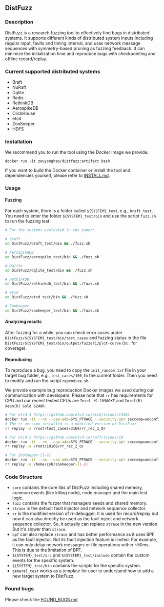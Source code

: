 ## DistFuzz

### Description

DistFuzz is a research fuzzing tool to effectively find bugs in distributed systems. It supports different kinds of distributed system inputs including regular input, faults and timing interval, and uses network message sequences with symmetry-based pruning as fuzzing feedback. It can minimize the initialization time and reproduce bugs with checkpointing and offline record/replay.

### Current supported distributed systems

* Braft
* NuRaft
* Dqlite
* Redis
* RethinkDB
* AerospikeDB
* ClickHouse
* etcd
* ZooKeeper
* HDFS

### Installation

We recommend you to run the tool using the Docker image we provide.

```
docker run -it zouyonghao/distfuzz:artifact bash
```

If you want to build the Docker container or install the tool and dependencies yourself, please refer to [INSTALL.md](INSTALL.md).

### Usage

#### Fuzzing
For each system, there is a folder called `${SYSTEM}_test`, e.g., `braft_test`. You need to enter the folder `${SYSTEM}_test/bin` and use the script `fuzz.sh` to run the fuzzing test.

```bash
# For the systems evaluated in the paper:

# braft
cd DistFuzz/braft_test/bin && ./fuzz.sh

# AerospikeDB
cd DistFuzz/aerospike_test/bin && ./fuzz.sh

# Dqlite
cd DistFuzz/dqlite_test/bin && ./fuzz.sh

# RethinkDB
cd DistFuzz/rethinkdb_test/bin && ./fuzz.sh

# etcd
cd DistFuzz/etcd_test/bin && ./fuzz.sh

# ZooKeeper
cd DistFuzz/zookeeper_test/bin && ./fuzz.sh
```

#### Analyzing results

After fuzzing for a while, you can check error cases under `DistFuzz/${SYSTEM}_test/bin/test_cases` and fuzzing status in the file `DistFuzz/${SYSTEM}_test/bin/output/fuzzer1/plot-curve` (`bc:` for coverage).

#### Reproducing

To reproduce a bug, you need to copy the `init_random.txt` file in your target bug folder, e.g., `test_cases/100`, to the current folder. Then you need to modify and run the script `reproduce.sh`.

We provide example bug reproduction Docker images we used during our communication with developers. Please note that `rr` has requirements for CPU and our recent tested CPUs are `Intel i9-10980XE` and `Intel(R) Xeon(R) Gold 6248R`.

```bash
# For etcd-1 https://github.com/etcd-io/etcd/issues/13493
docker run -it --rm --cap-add=SYS_PTRACE --security-opt seccomp=unconfined zouyonghao/etcd-13493 bash
# The rr version installed is a modified version of DistFuzz.
rr replay -a /root/test_cases/3169/rr_rec_1_0/

# For etcd-2 https://github.com/etcd-io/raft/issues/18
docker run -it --rm --cap-add=SYS_PTRACE --security-opt seccomp=unconfined zouyonghao/etcd-10166 bash
rr replay -a /root/10166/rr_rec_2_0/

# For ZooKeeper-[1-8]
docker run -it --rm --cap-add=SYS_PTRACE --security-opt seccomp=unconfined zouyonghao/distfuzz:zookeeper-rr bash
rr replay -a /home/zyh/zookeeper-[1-8]
```

### Code Structure

* `core` contains the core libs of DistFuzz including shared memory, common events (like killing node), node manager and the main test logic.
* `fuzz` contains the fuzzer that managers seeds and shared memory.
* `strace` is the default fault injector and network sequence collector.
* `rr` is the modified version of rr-debugger. It is used for record/replay but now it can also directly be used as the fault inject and network sequence collector. So, it actually can replace `strace` in the new version. But it's slower than `strace`.
* `bpf` can also replace `strace` and has better performance as it uses BPF as the fault injector. But its fault injection feature is limited. For example, it can only delay network messages or file operations within ~50ms. This is due to the limitation of BPF.
* `${SYSTEM}_test/src` and `${SYSTEM}_test/include` contain the custom events for the specific system.
* `${SYSTEM}_test/bin` contains the scripts for the specific system.
* `general_test` works as a template for user to understand how to add a new target system to DistFuzz.

### Found bugs

Please check the [FOUND_BUGS.md](FOUND_BUGS.md)